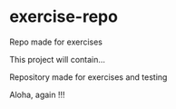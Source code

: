 # exercise-repo

Repo made for exercises

This project will contain...

Repository made for exercises and testing

Aloha, again !!!
